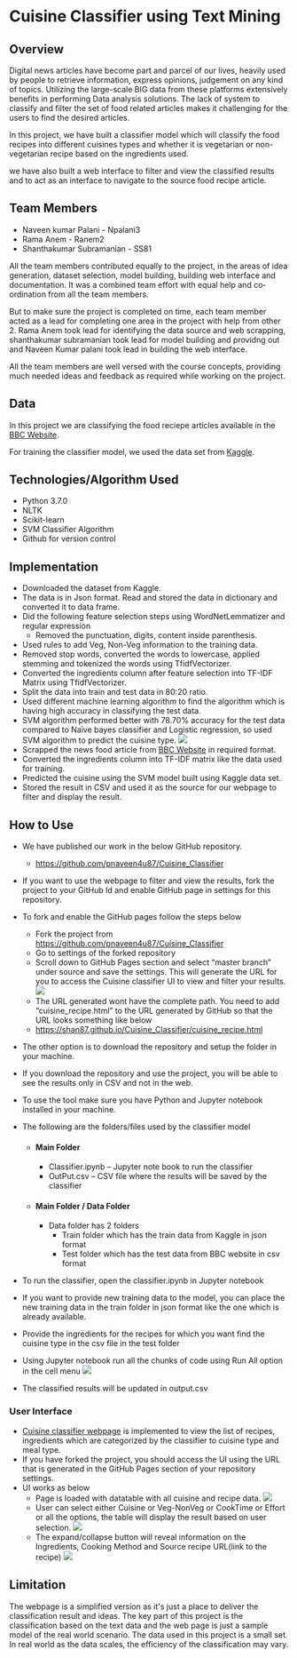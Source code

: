 # Cuisine Classifier using Text Mining

## Overview
Digital news articles have become part and parcel of our lives, heavily used by people to retrieve information, express opinions, judgement on any kind of topics. Utilizing the large-scale BIG data from these platforms extensively benefits in performing Data analysis solutions.
The lack of system to classify and filter the set of food related articles makes it challenging for the users to find the desired articles. 

In this project, we have built a classifier model which will classify the food recipes into different cuisines types and whether it is vegetarian or non-vegetarian recipe based on the ingredients used. 

we have also built a web interface to filter and view the classified results and to act as an interface to navigate to the source food recipe article.


## Team Members
- Naveen kumar Palani - Npalani3
- Rama Anem - Ranem2
- Shanthakumar Subramanian - SS81

All the team members contributed equally to the project, in the areas of idea generation, dataset selection, model building, building web interface and documentation. It was a combined team effort with equal help and co‐ordination from all the
team members.

But to make sure the project is completed on time, each team member acted as a lead for completing one area in the project with help from other 2. Rama Anem took lead for identifying the data source and web scrapping, shanthakumar subramanian took lead for model building and providng out and Naveen Kumar palani took lead in building the web interface. 

All the team members are well versed with the course concepts, providing much needed ideas and
feedback as required while working on the project.


## Data
In this project we are classifying the food reciepe articles available in the [BBC Website](https://www.bbcgoodfood.com/recipes/category/cuisines).

For training the classifier model, we used the data set from [Kaggle](https://www.kaggle.com/c/whats-cooking/data).


## Technologies/Algorithm Used
- Python 3.7.0
- NLTK
- Scikit-learn
- SVM Classifier Algorithm
- Github for version control

## Implementation
- Downloaded the dataset from Kaggle.
- The data is in Json format. Read and stored the data in dictionary and converted it to data frame.
- Did the following feature selection steps using WordNetLemmatizer and regular expression 
  - Removed the punctuation, digits, content inside parenthesis.
- Used rules to add Veg, Non-Veg information to the training data.
- Removed stop words, converted the words to lowercase, applied stemming and tokenized the words using TfidfVectorizer.
- Converted the ingredients column after feature selection into TF-IDF Matrix using TfidfVectorizer.
- Split the data into train and test data in 80:20 ratio.
- Used different machine learning algorithm to find the algorithm which is having high accuracy in classifying the test data.
- SVM algorithm performed better with 78.70% accuracy for the test data compared to Naïve bayes classifier and Logistic regression, so used SVM algorithm to predict the cuisine type.
![](Images/SVM_Metrics.PNG)
- Scrapped the news food article from [BBC Website](https://www.bbcgoodfood.com/recipes/category/cuisines) in required format.
- Converted the ingredients column into TF-IDF matrix like the data used for training.
- Predicted the cuisine using the SVM model built using Kaggle data set.
- Stored the result in CSV and used it as the source for our webpage to filter and display the result.

## How to Use
- We have published our work in the below GitHub repository.
  - https://github.com/pnaveen4u87/Cuisine_Classifier
- If you want to use the webpage to filter and view the results, fork the project to your GitHub Id and enable GitHub page in settings for this repository.
- To fork and enable the GitHub pages follow the steps below
  - Fork the project  from https://github.com/pnaveen4u87/Cuisine_Classifier
  - Go to settings of the forked repository
  - Scroll down to GitHub Pages  section and select “master branch” under source and save the settings. This  will generate the URL for you to access the Cuisine classifier UI to view and filter your results.
  ![](Images/GitHubPages.png)  
  - The URL generated wont have the complete path. You need to add “cuisine_recipe.html”  to the URL generated by GitHub so that the URL looks something like below
  - https://shan87.github.io/Cuisine_Classifier/cuisine_recipe.html

- The other option is to download the repository and setup the folder in your machine.
- If you download the repository and use the project, you will be able to see the results only in CSV and not in the web.
- To use the tool make sure you have Python and Jupyter notebook installed in your machine.
- The following are the folders/files used by the classifier model
  - #### Main Folder
    - Classifier.ipynb – Jupyter note book to run the classifier
    - OutPut.csv – CSV file where the results will be saved by the classifier
  - #### Main Folder / Data Folder
    - Data folder has 2 folders
      - Train folder which has the train data from Kaggle in json format
      - Test folder which has the test data from BBC website in csv format
- To run the classifier, open the classifier.ipynb in Jupyter notebook
- If you want to provide new training data to the model, you can place the new training data in the train folder in json format like the one which is already available.
- Provide the ingredients for the recipes for which you want find the cuisine type in the csv file in the test folder
- Using Jupyter notebook run all the chunks of code using Run All option in the cell menu
![](Images/Jupyter_Runall.png)
- The classified results will be updated in output.csv
### User Interface
- [Cuisine classifier webpage](https://pnaveen4u87.github.io/Cuisine_Classifier/cuisine_recipe.html) is implemented to view the list of recipes, ingredients which are categorized by the classifier to cuisine type and meal type.
- If you have forked the project, you should access the UI using the URL that is generated  in the GitHub Pages section of your repository settings.
- UI works as below
  - Page is loaded with datatable with all cuisine and recipe data.
![](Images/default_page.png)
  - User can select either Cuisine or Veg-NonVeg or CookTime or Effort or all the options, the table will display the result based on user selection. 
![](Images/select_options.png)
  - The expand/collapse button will reveal information on the Ingredients, Cooking Method and Source recipe URL(link to the recipe)
![](Images/expand_collapse.png)
  
## Limitation
The webpage is a simplified version as it's just a place to deliver the classification result and ideas. The key part of this project is the classification based on the text data and the web page is just a sample model of the real world scenario. The data used in this project is a small set. In real world as the data scales, the efficiency of the classification may vary.

